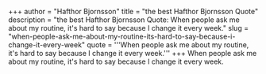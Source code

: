 +++
author = "Hafthor Bjornsson"
title = "the best Hafthor Bjornsson Quote"
description = "the best Hafthor Bjornsson Quote: When people ask me about my routine, it's hard to say because I change it every week."
slug = "when-people-ask-me-about-my-routine-its-hard-to-say-because-i-change-it-every-week"
quote = '''When people ask me about my routine, it's hard to say because I change it every week.'''
+++
When people ask me about my routine, it's hard to say because I change it every week.
